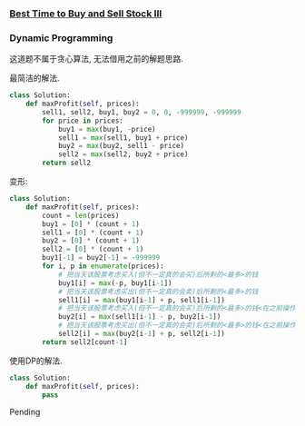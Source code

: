 ### [Best Time to Buy and Sell Stock III](https://leetcode.com/problems/best-time-to-buy-and-sell-stock-iii/)


### Dynamic Programming

这道题不属于贪心算法, 无法借用之前的解题思路.


最简洁的解法.

```Python
class Solution:
    def maxProfit(self, prices):
        sell1, sell2, buy1, buy2 = 0, 0, -999999, -999999
        for price in prices:
            buy1 = max(buy1, -price)
            sell1 = max(sell1, buy1 + price)
            buy2 = max(buy2, sell1 - price)
            sell2 = max(sell2, buy2 + price)
        return sell2

```

变形:
```Python
class Solution:
    def maxProfit(self, prices):
        count = len(prices)
        buy1 = [0] * (count + 1)
        sell1 = [0] * (count + 1)
        buy2 = [0] * (count + 1)
        sell2 = [0] * (count + 1)
        buy1[-1] = buy2[-1] = -999999
        for i, p in enumerate(prices):
            # 把当天该股票考虑买入(但不一定真的会买)后所剩的<最多>的钱
            buy1[i] = max(-p, buy1[i-1])
            # 把当天该股票考虑买出(但不一定真的会卖)后所剩的<最多>的钱
            sell1[i] = max(buy1[i-1] + p, sell1[i-1])
            # 把当天该股票考虑买入(但不一定真的会买)后所剩的<最多>的钱<在之前操作的基础上>
            buy2[i] = max(sell1[i-1] - p, buy2[i-1])
            # 把当天该股票考虑买出(但不一定真的会卖)后所剩的<最多>的钱<在之前操作的基础上>
            sell2[i] = max(buy2[i-1] + p, sell2[i-1])
        return sell2[count-1]
```


使用DP的解法.

```Python
class Solution:
    def maxProfit(self, prices):
        pass
```

Pending
